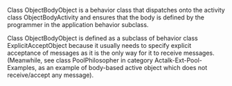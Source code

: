 Class ObjectBodyObject is a behavior class that dispatches onto the activity class ObjectBodyActivity and ensures that the body is defined by the programmer in the application behavior subclass.

Class ObjectBodyObject is defined as a subclass of behavior class ExplicitAcceptObject because it usually needs to specify explicit acceptance of messages as it is the only way for it to receive messages.
(Meanwhile, see class PoolPhilosopher in category Actalk-Ext-Pool-Examples, as an example of body-based active object which does not receive/accept any message).